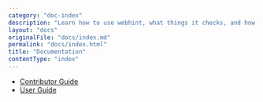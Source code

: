 ```yaml
---
category: "doc-index"
description: "Learn how to use webhint, what things it checks, and how you can create your own hints"
layout: "docs"
originalFile: "docs/index.md"
permalink: "docs/index.html"
title: "Documentation"
contentType: "index"
---
```


* [Contributor Guide](contributor-guide/)
* [User Guide](user-guide/)
